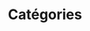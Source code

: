 ---
# the default layout is 'page'
layout: categories
title: Catégories
icon: fas fa-stream
permalink: /categories/
order: 1
---